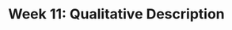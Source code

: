---
title: 'Week 11: Qualitative Description'
description:
  'We continue our exploration of qualitative research by examining qualitative descriptive research -- a design that is commonly used in nursing and health sciences research.'
prev: null
next: null
type: chapter
id: 12
---
